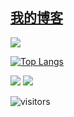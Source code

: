 ## [我的博客](https://www.cxl2020mc.top)

![](https://github-readme-stats.vercel.app/api?username=cxl2020MC&show_icons=true&icon_color=CE1D2D&text_color=718096&bg_color=ffffff&hide_title=true)

[![Top Langs](https://github-readme-stats.vercel.app/api/top-langs/?username=cxl2020MC)](https://github.com/anuraghazra/github-readme-stats)


![](https://img.shields.io/badge/dynamic/json?color=yellow&label=star&query=stars&url=https%3A%2F%2Fapi.github-star-counter.workers.dev%2Fuser%2Fcxl2020MC)
![](https://img.shields.io/badge/dynamic/json?color=inactive&label=fork&query=forks&url=https%3A%2F%2Fapi.github-star-counter.workers.dev%2Fuser%2Fcxl2020MC)


![visitors](https://visitor-badge.glitch.me/badge?page_id=cxl2020MC.home&left_color=green&right_color=red)